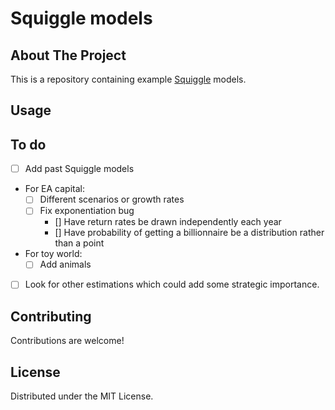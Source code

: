 # Squiggle models

## About The Project

This is a repository containing example [Squiggle](https://www.squiggle-language.com/) models.

## Usage

## To do

- [ ] Add past Squiggle models
- For EA capital:
  - [ ] Different scenarios or growth rates
  - [ ] Fix exponentiation bug
    - [] Have return rates be drawn independently each year
    - [] Have probability of getting a billionnaire be a distribution rather than a point
- For toy world:
  - [ ] Add animals
- [ ] Look for other estimations which could add some strategic importance.

## Contributing

Contributions are welcome!

## License

Distributed under the MIT License.
